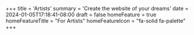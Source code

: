 +++
title = 'Artists'
summary = 'Create the website of your dreams'
date = 2024-01-05T17:18:41-08:00
draft = false
homeFeature = true
homeFeatureTitle = "For Artists"
homeFeatureIcon = "fa-solid fa-palette"
+++

